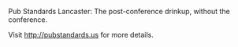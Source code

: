 Pub Standards Lancaster: The post-conference drinkup, without the conference.

Visit http://pubstandards.us for more details.
